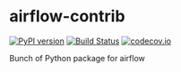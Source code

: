 # airflow-contrib
[![PyPI version](https://badge.fury.io/py/AirflowOnTheDumpTruck.svg)](https://badge.fury.io/py/AirflowOnTheDumpTruck) [![Build Status](https://travis-ci.org/thedumptruck/airflow-contrib.svg)](https://travis-ci.org/thedumptruck/airflow-contrib) [![codecov.io](http://codecov.io/github/thedumptruck/airflow-contrib/coverage.svg?branch=master)](http://codecov.io/github/thedumptruck/airflow-contrib?branch=master)

Bunch of Python package for airflow
